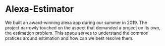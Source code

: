 # Alexa-Estimator

We built an award-winning alexa app during our summer in 2019. The project narrowly touched on the aspect that demanded a project on its own, the estimation problem. This space serves to understand the common pratices around estimation and how can we best resolve them.
